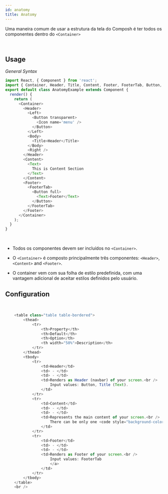 ```yaml
---
id: anatomy
title: Anatomy
---
```



Uma maneira comum de usar a estrutura da tela do Composh é ter todos os componentes dentro do <code>&lt;Container&gt;</code>

<br />


## Usage

*General Syntax*

```js
import React, { Component } from 'react';
import { Container, Header, Title, Content, Footer, FooterTab, Button, Left, Right, Body, Icon, Text } from 'native-base';
export default class AnatomyExample extends Component {
  render() {
    return (
      <Container>
        <Header>
          <Left>
            <Button transparent>
              <Icon name='menu' />
            </Button>
          </Left>
          <Body>
            <Title>Header</Title>
          </Body>
          <Right />
        </Header>
        <Content>
          <Text>
            This is Content Section
          </Text>
        </Content>
        <Footer>
          <FooterTab>
            <Button full>
              <Text>Footer</Text>
            </Button>
          </FooterTab>
        </Footer>
      </Container>
    );
  }
}
```

<br />


* Todos os componentes devem ser incluídos no <code>&lt;Container&gt;</code>.

* O <code>&lt;Container&gt;</code> é composto principalmente três componentes: <code>&lt;Header&gt;</code>, <code>&lt;Content&gt;</code> and <code>&lt;Footer&gt;</code>.

* O container vem com sua folha de estilo predefinida, com uma vantagem adicional de aceitar estilos definidos pelo usuário.


## Configuration

<br />

```js
    <table class="table table-bordered">
        <thead>
            <tr>
                <th>Property</th>
                <th>Default</th>
                <th>Option</th>
                <th width="50%">Description</th>
            </tr>
        </thead>
        <tbody>
            <tr>
                <td>Header</td>
                <td> - </td>
                <td> - </td>
                <td>Renders as Header (navbar) of your screen.<br />
                    Input values: Button, Title (Text).
                </td>
            </tr>
            <tr>
                <td>Content</td>
                <td> - </td>
                <td> - </td>
                <td>Represents the main content of your screen.<br />
                    There can be only one <code style="background-color: #FFF">&lt;Content></code> component in a screen.
                </td>
            </tr>
            <tr>
                <td>Footer</td>
                <td> - </td>
                <td> - </td>
                <td>Renders as Footer of your screen.<br />
                    Input values: FooterTab
                    </a>
                </td>
            </tr>
        </tbody>
    </table>
    <br />
```